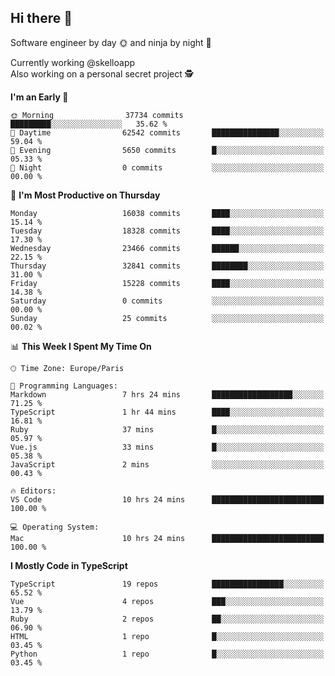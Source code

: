 ## Hi there 👋

Software engineer by day 🌞 and ninja by night 🌝

Currently working @skelloapp <br>
Also working on a personal secret project 🕵️

<!--START_SECTION:waka-->
**I'm an Early 🐤** 

```text
🌞 Morning                37734 commits       █████████░░░░░░░░░░░░░░░░   35.62 % 
🌆 Daytime                62542 commits       ███████████████░░░░░░░░░░   59.04 % 
🌃 Evening                5650 commits        █░░░░░░░░░░░░░░░░░░░░░░░░   05.33 % 
🌙 Night                  0 commits           ░░░░░░░░░░░░░░░░░░░░░░░░░   00.00 % 
```
📅 **I'm Most Productive on Thursday** 

```text
Monday                   16038 commits       ████░░░░░░░░░░░░░░░░░░░░░   15.14 % 
Tuesday                  18328 commits       ████░░░░░░░░░░░░░░░░░░░░░   17.30 % 
Wednesday                23466 commits       ██████░░░░░░░░░░░░░░░░░░░   22.15 % 
Thursday                 32841 commits       ████████░░░░░░░░░░░░░░░░░   31.00 % 
Friday                   15228 commits       ████░░░░░░░░░░░░░░░░░░░░░   14.38 % 
Saturday                 0 commits           ░░░░░░░░░░░░░░░░░░░░░░░░░   00.00 % 
Sunday                   25 commits          ░░░░░░░░░░░░░░░░░░░░░░░░░   00.02 % 
```


📊 **This Week I Spent My Time On** 

```text
🕑︎ Time Zone: Europe/Paris

💬 Programming Languages: 
Markdown                 7 hrs 24 mins       ██████████████████░░░░░░░   71.25 % 
TypeScript               1 hr 44 mins        ████░░░░░░░░░░░░░░░░░░░░░   16.81 % 
Ruby                     37 mins             █░░░░░░░░░░░░░░░░░░░░░░░░   05.97 % 
Vue.js                   33 mins             █░░░░░░░░░░░░░░░░░░░░░░░░   05.38 % 
JavaScript               2 mins              ░░░░░░░░░░░░░░░░░░░░░░░░░   00.43 % 

🔥 Editors: 
VS Code                  10 hrs 24 mins      █████████████████████████   100.00 % 

💻 Operating System: 
Mac                      10 hrs 24 mins      █████████████████████████   100.00 % 
```

**I Mostly Code in TypeScript** 

```text
TypeScript               19 repos            ████████████████░░░░░░░░░   65.52 % 
Vue                      4 repos             ███░░░░░░░░░░░░░░░░░░░░░░   13.79 % 
Ruby                     2 repos             ██░░░░░░░░░░░░░░░░░░░░░░░   06.90 % 
HTML                     1 repo              █░░░░░░░░░░░░░░░░░░░░░░░░   03.45 % 
Python                   1 repo              █░░░░░░░░░░░░░░░░░░░░░░░░   03.45 % 
```




<!--END_SECTION:waka-->

<!--
**antoinelncl/antoinelncl** is a ✨ _special_ ✨ repository because its `README.md` (this file) appears on your GitHub profile.

Here are some ideas to get you started:

- 🔭 I’m currently working on ...
- 🌱 I’m currently learning ...
- 👯 I’m looking to collaborate on ...
- 🤔 I’m looking for help with ...
- 💬 Ask me about ...
- 📫 How to reach me: ...
- 😄 Pronouns: ...
- ⚡ Fun fact: ...
-->
